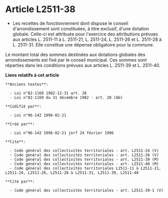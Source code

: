 # Article L2511-38

- Les recettes de fonctionnement dont dispose le conseil d'arrondissement sont constituées, à titre exclusif, d'une dotation
globale. Celle-ci est attribuée pour l'exercice des attributions prévues aux articles L. 2511-11 à L. 2511-21, L. 2511-24, L.
2511-26 et L. 2511-28 à L. 2511-31. Elle constitue une dépense obligatoire pour la commune.

Le montant total des sommes destinées aux dotations globales des arrondissements est fixé par le conseil municipal. Ces
sommes sont réparties dans les conditions prévues aux articles L. 2511-39 et L. 2511-40.

**Liens relatifs à cet article**

	**Anciens textes**:

	  - Loi n°82-1169 1982-12-31 art. 28
	  - Loi n°82-1169 du 31 décembre 1982 - art. 28 (Ab)

	**Codifié par**:

	  - Loi n°96-142 1996-02-21

	**Créé par**:

	  - Loi n°96-142 1996-02-21 jorf 24 février 1996

	**Cite**:

	  - Code général des collectivités territoriales - art. L2511-24 (V)
	  - Code général des collectivités territoriales - art. L2511-26 (V)
	  - Code général des collectivités territoriales - art. L2511-39 (M)
	  - Code général des collectivités territoriales - art. L2511-40 (M)
	  - Code général des collectivités territoriales L2511-11 à L2511-21, L2511-24, L2511-26, L2511-28 à L2511-31, L2511-39, L2511-40

	**Cité par**:

	  - Code général des collectivités territoriales - art. L2511-39-1 (V)
